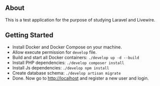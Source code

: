 ## About

This is a test application for the purpose of studying Laravel and Livewire.

## Getting Started

- Install Docker and Docker Compose on your machine.
- Allow execute permission for `develop` file.
- Build and start all Docker containers: `./develop up -d --build`
- Install PHP dependencies: `./develop composer install`
- Install Js dependencies: `./develop npm install`
- Create database schema: `./develop artisan migrate`
- Done. Now go to <http://localhost> and register a new user and login.
